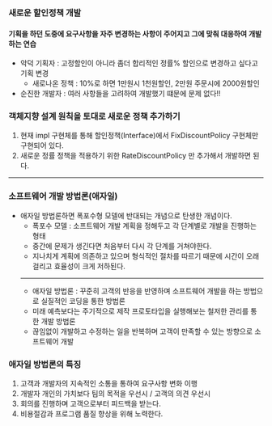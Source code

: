 ### 새로운 할인정책 개발
#### 기획을 하던 도중에 요구사항을 자주 변경하는 사항이 주어지고 그에 맞춰 대응하여 개발하는 연습
* 악덕 기획자 : 고정할인이 아니라 좀더 합리적인 정률% 할인으로 변경하고 싶다고 기획 변경
  * 새로나온 정책 : 10%로 하면 1만원시 1천원할인, 2만원 주문시에 2000원할인
* 순진한 개발자 : 여러 사항들을 고려하여 개발했기 떄문에 문제 없다!!

### 객체지향 설계 원칙을 토대로 새로운 정책 추가하기
1. 현재 impl 구현체를 통해 할인정책(Interface)에서 FixDiscountPolicy 구현체만 구현되어 있다.
2. 새로운 정률 정책을 적용하기 위한 RateDiscountPolicy 만 추가해서 개발하면 된다. 

----

### 소프트웨어 개발 방법론(애자일)
* 애자일 방법론하면 폭포수형 모델에 반대되는 개념으로 탄생한 개념이다.
  * 폭포수 모델 : 소프트웨어 개발 계획을 정해두고 각 단계별로 개발을 진행하는 형태
  * 중간에 문제가 생긴다면 처음부터 다시 각 단계를 거쳐야한다.
  * 지나치게 계획에 의존하고 있으며 형식적인 절차를 따르기 때문에 시간이 오래걸리고 효율성이 크게 저하된다.
  ----
  * 애자일 방법론 : 꾸준히 고객의 반응을 반영하며 소프트웨어 개발을 하는 방법으로 실질적인 코딩을 통한 방법론
  * 미래 예측보다는 주기적으로 제작 프로토타입을 실행해보는 철저한 관리를 통한 개발 방법론
  * 끊임없이 개발하고 수정하는 일을 반복하며 고객이 만족할 수 있는 방향으로 소프트웨어 개발

### 애자일 방법론의 특징
1. 고객과 개발자의 지속적인 소통을 통하여 요구사항 변화 이행
2. 개발자 개인의 가치보다 팀의 목적을 우선시 / 고객의 의견 우선시
3. 회의를 진행하며 고객으로부터 피드백을 받는다.
4. 비용절감과 프로그램 품질 향상을 위해 노력한다.
